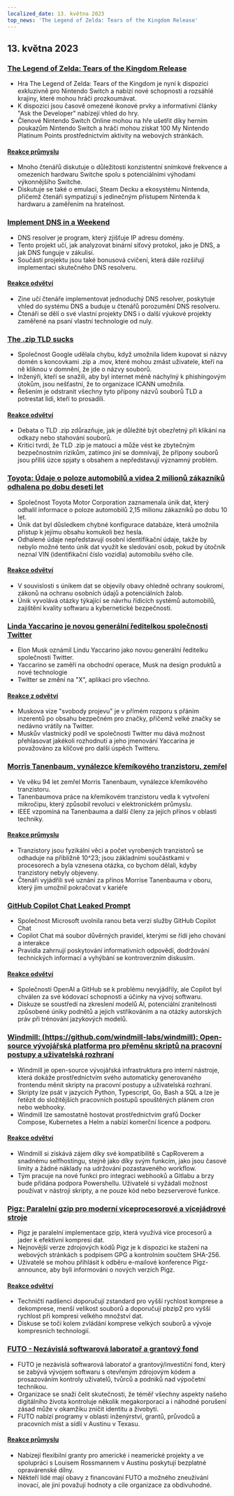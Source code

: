 ```yaml
---
localized_date: 13. května 2023
top_news: 'The Legend of Zelda: Tears of the Kingdom Release'
---
```


## 13. května 2023

### [The Legend of Zelda: Tears of the Kingdom Release](https://www.zelda.com/tears-of-the-kingdom/)

- Hra The Legend of Zelda: Tears of the Kingdom je nyní k dispozici exkluzivně pro Nintendo Switch a nabízí nové schopnosti a rozsáhlé krajiny, které mohou hráči prozkoumávat.
- K dispozici jsou časově omezené ikonové prvky a informativní články "Ask the Developer" nabízejí vhled do hry.
- Členové Nintendo Switch Online mohou na hře ušetřit díky herním poukazům Nintendo Switch a hráči mohou získat 100 My Nintendo Platinum Points prostřednictvím aktivity na webových stránkách.

#### [Reakce průmyslu](http://news.ycombinator.com/item?id=35912318)

- Mnoho čtenářů diskutuje o důležitosti konzistentní snímkové frekvence a omezeních hardwaru Switche spolu s potenciálními výhodami výkonnějšího Switche.
- Diskutuje se také o emulaci, Steam Decku a ekosystému Nintenda, přičemž čtenáři sympatizují s jedinečným přístupem Nintenda k hardwaru a zaměřením na hratelnost.

### [Implement DNS in a Weekend](https://implement-dns.wizardzines.com/)

- DNS resolver je program, který zjišťuje IP adresu domény.
- Tento projekt učí, jak analyzovat binární síťový protokol, jako je DNS, a jak DNS funguje v zákulisí.
- Součástí projektu jsou také bonusová cvičení, která dále rozšiřují implementaci skutečného DNS resolveru.

#### [Reakce odvětví](http://news.ycombinator.com/item?id=35916064)

- Zine učí čtenáře implementovat jednoduchý DNS resolver, poskytuje vhled do systému DNS a buduje u čtenářů porozumění DNS resolveru.
- Čtenáři se dělí o své vlastní projekty DNS i o další výukové projekty zaměřené na psaní vlastní technologie od nuly.

### [The .zip TLD sucks](https://financialstatement.zip/)

- Společnost Google udělala chybu, když umožnila lidem kupovat si názvy domén s koncovkami .zip a .mov, které mohou zmást uživatele, kteří na ně kliknou v domnění, že jde o názvy souborů.
- Inženýři, kteří se snažili, aby byl internet méně náchylný k phishingovým útokům, jsou nešťastní, že to organizace ICANN umožnila.
- Řešením je odstranit všechny tyto přípony názvů souborů TLD a potrestat lidi, kteří to prosadili.

#### [Reakce odvětví](http://news.ycombinator.com/item?id=35920336)

- Debata o TLD .zip zdůrazňuje, jak je důležité být obezřetný při klikání na odkazy nebo stahování souborů.
- Kritici tvrdí, že TLD .zip je matoucí a může vést ke zbytečným bezpečnostním rizikům, zatímco jiní se domnívají, že přípony souborů jsou příliš úzce spjaty s obsahem a nepředstavují významný problém.

### [Toyota: Údaje o poloze automobilů a videa 2 milionů zákazníků odhalena po dobu deseti let](https://www.bleepingcomputer.com/news/security/toyota-car-location-data-of-2-million-customers-exposed-for-ten-years/)

- Společnost Toyota Motor Corporation zaznamenala únik dat, který odhalil informace o poloze automobilů 2,15 milionu zákazníků po dobu 10 let.
- Únik dat byl důsledkem chybné konfigurace databáze, která umožnila přístup k jejímu obsahu komukoli bez hesla.
- Odhalené údaje nepředstavují osobní identifikační údaje, takže by nebylo možné tento únik dat využít ke sledování osob, pokud by útočník neznal VIN (identifikační číslo vozidla) automobilu svého cíle.

#### [Reakce odvětví](http://news.ycombinator.com/item?id=35919133)

- V souvislosti s únikem dat se objevily obavy ohledně ochrany soukromí, zákonů na ochranu osobních údajů a potenciálních žalob.
- Únik vyvolává otázky týkající se návrhu řídicích systémů automobilů, zajištění kvality softwaru a kybernetické bezpečnosti.

### [Linda Yaccarino je novou generální ředitelkou společnosti Twitter](https://twitter.com/elonmusk/status/1657050349608501249)

- Elon Musk oznámil Lindu Yaccarino jako novou generální ředitelku společnosti Twitter.
- Yaccarino se zaměří na obchodní operace, Musk na design produktů a nové technologie
- Twitter se změní na "X", aplikaci pro všechno.

#### [Reakce z odvětví](http://news.ycombinator.com/item?id=35917912)

- Muskova vize "svobody projevu" je v přímém rozporu s přáním inzerentů po obsahu bezpečném pro značky, přičemž velké značky se nedávno vrátily na Twitter.
- Muskův vlastnický podíl ve společnosti Twitter mu dává možnost přehlasovat jakékoli rozhodnutí a jeho jmenování Yaccarina je považováno za klíčové pro další úspěch Twitteru.

### [Morris Tanenbaum, vynálezce křemíkového tranzistoru, zemřel](https://spectrum.ieee.org/in-memoriam-may-2023)

- Ve věku 94 let zemřel Morris Tanenbaum, vynálezce křemíkového tranzistoru.
- Tanenbaumova práce na křemíkovém tranzistoru vedla k vytvoření mikročipu, který způsobil revoluci v elektronickém průmyslu.
- IEEE vzpomíná na Tanenbauma a další členy za jejich přínos v oblasti techniky.

#### [Reakce průmyslu](http://news.ycombinator.com/item?id=35920261)

- Tranzistory jsou fyzikální věci a počet vyrobených tranzistorů se odhaduje na přibližně 10^23; jsou základními součástkami v procesorech a byla vznesena otázka, co bychom dělali, kdyby tranzistory nebyly objeveny.
- Čtenáři vyjádřili své uznání za přínos Morrise Tanenbauma v oboru, který jim umožnil pokračovat v kariéře

### [GitHub Copilot Chat Leaked Prompt](https://twitter.com/marvinvonhagen/status/1657060506371346432)

- Společnost Microsoft uvolnila ranou beta verzi služby GitHub Copilot Chat
- Copilot Chat má soubor důvěrných pravidel, kterými se řídí jeho chování a interakce
- Pravidla zahrnují poskytování informativních odpovědí, dodržování technických informací a vyhýbání se kontroverzním diskusím.

#### [Reakce odvětví](http://news.ycombinator.com/item?id=35921375)

- Společnosti OpenAI a GitHub se k problému nevyjádřily, ale Copilot byl chválen za své kódovací schopnosti a účinky na vývoj softwaru.
- Diskuze se soustředí na zkreslení modelů AI, potenciální zranitelnosti způsobené úniky podnětů a jejich vstřikováním a na otázky autorských práv při trénování jazykových modelů.

### [Windmill: (https://github.com/windmill-labs/windmill): Open-source vývojářská platforma pro přeměnu skriptů na pracovní postupy a uživatelská rozhraní](https://github.com/windmill-labs/windmill)

- Windmill je open-source vývojářská infrastruktura pro interní nástroje, která dokáže prostřednictvím svého automaticky generovaného frontendu měnit skripty na pracovní postupy a uživatelská rozhraní.
- Skripty lze psát v jazycích Python, Typescript, Go, Bash a SQL a lze je řetězit do složitějších pracovních postupů spouštěných plánem cron nebo webhooky.
- Windmill lze samostatně hostovat prostřednictvím grafů Docker Compose, Kubernetes a Helm a nabízí komerční licence a podporu.

#### [Reakce odvětví](http://news.ycombinator.com/item?id=35920082)

- Windmill si získává zájem díky své kompatibilitě s CapRoverem a snadnému selfhostingu, stejně jako díky svým funkcím, jako jsou časové limity a žádné náklady na udržování pozastaveného workflow.
- Tým pracuje na nové funkci pro integraci webhooků a Gitlabu a brzy bude přidána podpora Powershellu. Uživatelé si vyžádali možnost používat v nástroji skripty, a ne pouze kód nebo bezserverové funkce.

### [Pigz: Paralelní gzip pro moderní víceprocesorové a vícejádrové stroje](https://zlib.net/pigz/)

- Pigz je paralelní implementace gzip, která využívá více procesorů a jader k efektivní kompresi dat.
- Nejnovější verze zdrojových kódů Pigz je k dispozici ke stažení na webových stránkách s podpisem GPG a kontrolním součtem SHA-256.
- Uživatelé se mohou přihlásit k odběru e-mailové konference Pigz-announce, aby byli informováni o nových verzích Pigz.

#### [Reakce odvětví](http://news.ycombinator.com/item?id=35914447)

- Techničtí nadšenci doporučují zstandard pro vyšší rychlost komprese a dekomprese, menší velikost souborů a doporučují pbzip2 pro vyšší rychlost při kompresi velkého množství dat.
- Diskuse se točí kolem zvládání komprese velkých souborů a vývoje kompresních technologií.

### [FUTO - Nezávislá softwarová laboratoř a grantový fond](https://futo.org/)

- FUTO je nezávislá softwarová laboratoř a grantový/investiční fond, který se zabývá vývojem softwaru s otevřeným zdrojovým kódem a prosazováním kontroly uživatelů, tvůrců a podniků nad výpočetní technikou.
- Organizace se snaží čelit skutečnosti, že téměř všechny aspekty našeho digitálního života kontroluje několik megakorporací a i náhodné porušení zásad může v okamžiku zničit identitu a živobytí.
- FUTO nabízí programy v oblasti inženýrství, grantů, průvodců a pracovních míst a sídlí v Austinu v Texasu.

#### [Reakce průmyslu](http://news.ycombinator.com/item?id=35911406)

- Nabízejí flexibilní granty pro americké i neamerické projekty a ve spolupráci s Louisem Rossmannem v Austinu poskytují bezplatné opravárenské dílny.
- Někteří lidé mají obavy z financování FUTO a možného zneužívání inovací, ale jiní považují hodnoty a cíle organizace za obdivuhodné.
